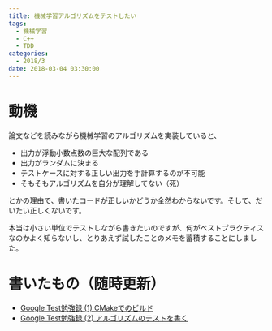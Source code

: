 ```yaml
---
title: 機械学習アルゴリズムをテストしたい
tags:
  - 機械学習
  - C++
  - TDD
categories:
  - 2018/3
date: 2018-03-04 03:30:00
---
```



# 動機

論文などを読みながら機械学習のアルゴリズムを実装していると、

- 出力が浮動小数点数の巨大な配列である
- 出力がランダムに決まる
- テストケースに対する正しい出力を手計算するのが不可能
- そもそもアルゴリズムを自分が理解してない（死）

とかの理由で、書いたコードが正しいかどうか全然わからないです。そして、だいたい正しくないです。

本当は小さい単位でテストしながら書きたいのですが、何がベストプラクティスなのかよく知らないし、とりあえず試したことのメモを蓄積することにしました。

# 書いたもの（随時更新）

- [Google Test勉強録 (1) CMakeでのビルド](https://qiita.com/ktrmnm/items/667a7b7c93cd3fb78419)
- [Google Test勉強録 (2) アルゴリズムのテストを書く](https://qiita.com/ktrmnm/items/a9c9d9eed9ea2d9cebdc)
